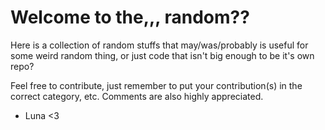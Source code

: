# Welcome to the,,, random??

Here is a collection of random stuffs that may/was/probably is useful for 
some weird random thing, or just code that isn't big enough to be it's own 
repo?

Feel free to contribute, just remember to put your contribution(s) in the 
correct category, etc. Comments are also highly appreciated.

- Luna <3
